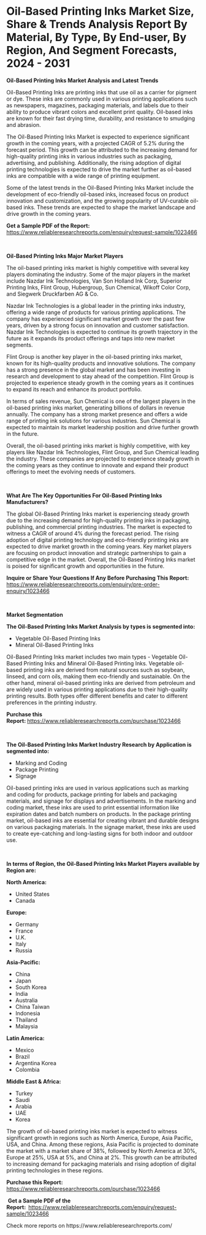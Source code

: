<p><h1>Oil-Based Printing Inks Market Size, Share & Trends Analysis Report By Material, By Type, By End-user, By Region, And Segment Forecasts, 2024 - 2031</h1></p><p><strong>Oil-Based Printing Inks Market Analysis and Latest Trends</strong></p>
<p><p>Oil-Based Printing Inks are printing inks that use oil as a carrier for pigment or dye. These inks are commonly used in various printing applications such as newspapers, magazines, packaging materials, and labels due to their ability to produce vibrant colors and excellent print quality. Oil-based inks are known for their fast drying time, durability, and resistance to smudging and abrasion.</p><p>The Oil-Based Printing Inks Market is expected to experience significant growth in the coming years, with a projected CAGR of 5.2% during the forecast period. This growth can be attributed to the increasing demand for high-quality printing inks in various industries such as packaging, advertising, and publishing. Additionally, the rising adoption of digital printing technologies is expected to drive the market further as oil-based inks are compatible with a wide range of printing equipment.</p><p>Some of the latest trends in the Oil-Based Printing Inks Market include the development of eco-friendly oil-based inks, increased focus on product innovation and customization, and the growing popularity of UV-curable oil-based inks. These trends are expected to shape the market landscape and drive growth in the coming years.</p></p>
<p><strong>Get a Sample PDF of the Report:&nbsp;</strong> <a href="https://www.reliableresearchreports.com/enquiry/request-sample/1023466">https://www.reliableresearchreports.com/enquiry/request-sample/1023466</a></p>
<p>&nbsp;</p>
<p><strong>Oil-Based Printing Inks Major Market Players</strong></p>
<p><p>The oil-based printing inks market is highly competitive with several key players dominating the industry. Some of the major players in the market include Nazdar Ink Technologies, Van Son Holland Ink Corp, Superior Printing Inks, Flint Group, Hubergroup, Sun Chemical, Wikoff Color Corp, and Siegwerk Druckfarben AG & Co.</p><p>Nazdar Ink Technologies is a global leader in the printing inks industry, offering a wide range of products for various printing applications. The company has experienced significant market growth over the past few years, driven by a strong focus on innovation and customer satisfaction. Nazdar Ink Technologies is expected to continue its growth trajectory in the future as it expands its product offerings and taps into new market segments.</p><p>Flint Group is another key player in the oil-based printing inks market, known for its high-quality products and innovative solutions. The company has a strong presence in the global market and has been investing in research and development to stay ahead of the competition. Flint Group is projected to experience steady growth in the coming years as it continues to expand its reach and enhance its product portfolio.</p><p>In terms of sales revenue, Sun Chemical is one of the largest players in the oil-based printing inks market, generating billions of dollars in revenue annually. The company has a strong market presence and offers a wide range of printing ink solutions for various industries. Sun Chemical is expected to maintain its market leadership position and drive further growth in the future.</p><p>Overall, the oil-based printing inks market is highly competitive, with key players like Nazdar Ink Technologies, Flint Group, and Sun Chemical leading the industry. These companies are projected to experience steady growth in the coming years as they continue to innovate and expand their product offerings to meet the evolving needs of customers.</p></p>
<p>&nbsp;</p>
<p><strong>What Are The Key Opportunities For Oil-Based Printing Inks Manufacturers?</strong></p>
<p><p>The global Oil-Based Printing Inks market is experiencing steady growth due to the increasing demand for high-quality printing inks in packaging, publishing, and commercial printing industries. The market is expected to witness a CAGR of around 4% during the forecast period. The rising adoption of digital printing technology and eco-friendly printing inks are expected to drive market growth in the coming years. Key market players are focusing on product innovation and strategic partnerships to gain a competitive edge in the market. Overall, the Oil-Based Printing Inks market is poised for significant growth and opportunities in the future.</p></p>
<p><strong>Inquire or Share Your Questions If Any Before Purchasing This Report:</strong> <a href="https://www.reliableresearchreports.com/enquiry/pre-order-enquiry/1023466">https://www.reliableresearchreports.com/enquiry/pre-order-enquiry/1023466</a></p>
<p>&nbsp;</p>
<p><strong>Market Segmentation</strong></p>
<p><strong>The Oil-Based Printing Inks Market Analysis by types is segmented into:</strong></p>
<p><ul><li>Vegetable Oil-Based Printing Inks</li><li>Mineral Oil-Based Printing Inks</li></ul></p>
<p><p>Oil-Based Printing Inks market includes two main types - Vegetable Oil-Based Printing Inks and Mineral Oil-Based Printing Inks. Vegetable oil-based printing inks are derived from natural sources such as soybean, linseed, and corn oils, making them eco-friendly and sustainable. On the other hand, mineral oil-based printing inks are derived from petroleum and are widely used in various printing applications due to their high-quality printing results. Both types offer different benefits and cater to different preferences in the printing industry.</p></p>
<p><strong>Purchase this Report:&nbsp;</strong><a href="https://www.reliableresearchreports.com/purchase/1023466">https://www.reliableresearchreports.com/purchase/1023466</a></p>
<p>&nbsp;</p>
<p><strong>The Oil-Based Printing Inks Market Industry Research by Application is segmented into:</strong></p>
<p><ul><li>Marking and Coding</li><li>Package Printing</li><li>Signage</li></ul></p>
<p><p>Oil-based printing inks are used in various applications such as marking and coding for products, package printing for labels and packaging materials, and signage for displays and advertisements. In the marking and coding market, these inks are used to print essential information like expiration dates and batch numbers on products. In the package printing market, oil-based inks are essential for creating vibrant and durable designs on various packaging materials. In the signage market, these inks are used to create eye-catching and long-lasting signs for both indoor and outdoor use.</p></p>
<p>&nbsp;</p>
<p><strong>In terms of Region, the Oil-Based Printing Inks Market Players available by Region are:</strong></p>
<p>
    <p> <strong> North America: </strong>
        <ul>
            <li>United States</li>
            <li>Canada</li>
        </ul>
        </p> 
    <p> <strong> Europe: </strong>
        <ul>
            <li>Germany</li>
            <li>France</li>
            <li>U.K.</li>
            <li>Italy</li>
            <li>Russia</li>
        </ul>
        </p> 
    <p> <strong> Asia-Pacific: </strong>
        <ul>
            <li>China</li>
            <li>Japan</li>
            <li>South Korea</li>
            <li>India</li>
            <li>Australia</li>
            <li>China Taiwan</li>
            <li>Indonesia</li>
            <li>Thailand</li>
            <li>Malaysia</li>
        </ul>
        </p> 
    <p> <strong> Latin America: </strong>
        <ul>
            <li>Mexico</li>
            <li>Brazil</li>
            <li>Argentina Korea</li>
            <li>Colombia</li>
        </ul>
        </p> 
    <p> <strong> Middle East & Africa: </strong>
        <ul>
            <li>Turkey</li>
            <li>Saudi</li>
            <li>Arabia</li>
            <li>UAE</li>
            <li>Korea</li>
        </ul>
    </p>
    </p>
<p><p>The growth of oil-based printing inks market is expected to witness significant growth in regions such as North America, Europe, Asia Pacific, USA, and China. Among these regions, Asia Pacific is projected to dominate the market with a market share of 38%, followed by North America at 30%, Europe at 25%, USA at 5%, and China at 2%. This growth can be attributed to increasing demand for packaging materials and rising adoption of digital printing technologies in these regions.</p></p>
<p><strong>Purchase this Report: </strong><a href="https://www.reliableresearchreports.com/purchase/1023466">https://www.reliableresearchreports.com/purchase/1023466</a></p>
<p>&nbsp;<strong>Get a Sample PDF of the Report:&nbsp;&nbsp;</strong><a href="https://www.reliableresearchreports.com/enquiry/request-sample/1023466">https://www.reliableresearchreports.com/enquiry/request-sample/1023466</a></p>
<p><strong></strong></p>
<p>Check more reports on https://www.reliableresearchreports.com/</p>